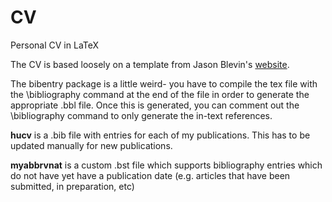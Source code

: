 # CV
Personal CV in LaTeX

The CV is based loosely on a template from Jason Blevin's [website](http://jblevins.org/projects/cv-template/).

The bibentry package is a little weird- you have to compile the tex file with the \bibliography command at the end of the file in order to generate the appropriate .bbl file. Once this is generated, you can comment out the \bibliography command to only generate the in-text references.

**hucv** is a .bib file with entries for each of my publications. This has to be updated manually for new publications.

**myabbrvnat** is a custom .bst file which supports bibliography entries which do not have yet have a publication date (e.g. articles that have been submitted, in preparation, etc)
